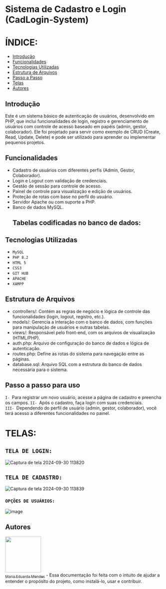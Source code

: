   # Sistema de Cadastro e Login (CadLogin-System)

# ÍNDICE:
* [Introdução](#introdu%C3%A7%C3%A3o)
* [Funcionalidades](#funcionalidades)
* [Tecnologias Utilizadas](#tecnologias-utilizadas)
* [Estrutura de Arquivos](#estrutura-de-arquivos)
* [Passo a Passo](#passo-a-passo-para-uso)
* [Telas](#telas)
* [Autores](#autores)  

## Introdução 
Este é um sistema básico de autenticação de usuários, desenvolvido em PHP, que inclui funcionalidades de login, registro e gerenciamento de usuários com controle de acesso baseado em papéis (admin, gestor, colaborador). Ele foi projetado para servir como exemplo de CRUD (Create, Read, Update, Delete) e pode ser utilizado para aprender ou implementar pequenos projetos.

## Funcionalidades

* Cadastro de usuários com diferentes perfis (Admin, Gestor, Colaborador).
* Login e Logout com validação de credenciais.
* Gestão de sessão para controle de acesso.
* Painel de controle para visualização e edição de usuários.
* Proteção de rotas com base no perfil do usuário.
* Servidor Apache ou com suporte a PHP.
* Banco de dados MySQL.
  ## Tabelas codificadas no banco de dados:

## Tecnologias Utilizadas

* 	``MySQL``
*   ``PHP 8.2``
*   ``HTML 5``
*   ``CSS3``
*   ``GIT HUB``
*   ``APACHE``
*   ``XAMPP``

## Estrutura de Arquivos

* controllers/: Contém as regras de negócio e lógica de controle das funcionalidades (login, logout, registro, etc.).
* models/: Gerencia a interação com o banco de dados, com funções para manipulação de usuários e outras tabelas.
* views/: Responsável pelo front-end, com os arquivos de visualização (HTML/PHP).
* auth.php: Arquivo de configuração do banco de dados e lógica de autenticação.
* routes.php: Define as rotas do sistema para navegação entre as páginas.
* database.sql: Arquivo SQL com a estrutura do banco de dados necessária para o sistema.
  
## Passo a passo para uso

``I- ``Para registrar um novo usuário, acesse a página de cadastro e preencha os campos.
``II- ``Após o cadastro, faça login com suas credenciais.  
``III- ``Dependendo do perfil de usuário (admin, gestor, colaborador), você terá acesso a diferentes funcionalidades no painel.

# TELAS:

##  ``TELA DE LOGIN:``
![Captura de tela 2024-09-30 113820](https://github.com/user-attachments/assets/681d6167-c185-4198-a93b-2c833816d2fe)



##  ``TELA DE CADASTRO:``
![Captura de tela 2024-09-30 113839](https://github.com/user-attachments/assets/126364ce-1898-485d-93d7-7aeac46ab1af)


### ``OPÇÕES DE USUÁRIOS:``  
![image](https://github.com/user-attachments/assets/96c25e9b-54fb-484e-8a99-8d3e421ec3d4)



## Autores

[<img loading="lazy" src="https://avatars.githubusercontent.com/u/127868962?v=4" width=115><br><sub>Maria Eduarda Mendes</sub>](https://github.com/imdoarda) - Essa documentação foi feita com o intuito de ajudar a entender o propósito do projeto, como instalá-lo, usar e contribuir.
